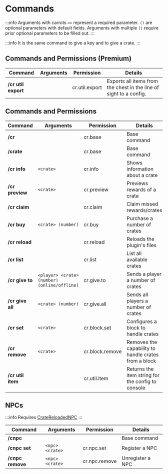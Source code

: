 # Commands

:::info
Arguments with carrots `<>` represent a required parameter. `()` are optional parameters with default fields.
Arguments with multiple `()` require prior optional parameters to be filled out.
:::

:::info
It is the same command to give a key and to give a crate.
:::

## Commands and Permissions (Premium)

| **Command**         | **Arguments** | **Permission** | **Details**                                                        |
| ------------------- | ------------- | -------------- | ------------------------------------------------------------------ |
| **/cr util export** |               | cr.util.export | Exports all items from the chest in the line of sight to a config. |

## Commands and Permissions

| **Command**       | **Arguments**                                | **Permission**  | **Details**                                          |
| ----------------- | -------------------------------------------- | --------------- | ---------------------------------------------------- |
| **/cr**           |                                              | cr.base         | Base command                                         |
| **/crate**        |                                              | cr.base         | Base command                                         |
| **/cr info**      | `<crate>`                                    | cr.info         | Shows information about a crate                      |
| **/cr preview**   | `<crate>`                                    | cr.preview      | Previews rewards of a crate                          |
| **/cr claim**     |                                              | cr.claim        | Claim missed rewards/crates                          |
| **/cr buy**       | `<crate> (number)`                           | cr.buy          | Purchase a number of crates                          |
| **/cr reload**    |                                              | cr.reload       | Reloads the plugin's files                           |
| **/cr list**      |                                              | cr.list         | List all available crates                            |
| **/cr give to**   | `<player> <crate> (number) (online/offline)` | cr.give.to      | Sends a player a number of crates                    |
| **/cr give all**  | `<crate> (number)`                           | cr.give.all     | Sends all players a number of crates                 |
| **/cr set**       | `<crate>`                                    | cr.block.set    | Configures a block to handle crates                  |
| **/cr remove**    | `<crate>`                                    | cr.block.remove | Removes the capability to handle crates from a block |
| **/cr util item** |                                              | cr.util.item    | Returns the item string for the config to console    |

## NPCs

:::info
Requires [CrateReloadedNPC](installation)
:::

| **Command**      | **Arguments**   | **Permission** | **Details**      |
| ---------------- | --------------- | -------------- | ---------------- |
| **/cnpc**        |                 |                | Base command     |
| **/cnpc set**    | `<npc> <crate>` | cr.npc.set     | Register a NPC   |
| **/cnpc remove** | `<npc> <crate>` | cr.npc.remove  | Unregister a NPC |
